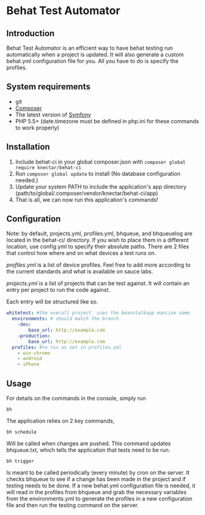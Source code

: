 Behat Test Automator
================


## Introduction
Behat Test Automator is an efficient way to have behat testing run automatically when a project is updated. It will also generate a custom behat.yml configuration file for you. All you have to do is specify the profiles.

## System requirements
* git
* [Composer](https://getcomposer.org/)
* The latest version of [Symfony](http://symfony.com/ "Symfony 2")
* PHP 5.5+ (date.timezone must be defined in php.ini for these commands to work properly)

## Installation
1. Include behat-ci in your global composer.json with `composer global require knectar/behat-ci`
2. Run `composer global update` to install (No database configuration needed.)
3. Update your system PATH to include the application's app directory (path/to/global/.composer/vendor/knectar/behat-ci/app)
4. That is all, we can now run this application's commands!

## Configuration
Note: by default, projects.yml, profiles.yml, bhqueue, and bhqueuelog are located in the behat-ci/ directory. If you wish to place them in a different location, use config.yml to specify their absolute paths.
There are 2 files that control how where and on what devices a test runs on.

_profiles.yml_ is a list of device profiles. Feel free to add more according to the current standards and what is available on sauce labs.

_projects.yml_ is a list of projects that can be test against. It will contain an entry per project to run the code against.

Each entry will be structured like so.

```yml
whitetest: #the overall project. uses the beanstalkapp mancine name
  environments: # should match the branch
    -dev:
        base_url: http://example.com
    -production:
        base_url: http://example.com
  profiles: #to run as set in profiles.yml
    - win-chrome
    - android
    - iPhone
```

## Usage
For details on the commands in the console, simply run

    bh

The application relies on 2 key commands,

    bh schedule
Will be called when changes are pushed. This command updates bhqueue.txt, which tells the application that tests need to be run.

    bh trigger
Is meant to be called periodically (every minute) by cron on the server. It checks bhqueue to see if a change has been made in the project and if testing needs to be done. If a new behat.yml configuration file is needed, it will read in the profiles from bhqueue and grab the necessary variables from the environments.yml to generate the profiles in a new configuration file and then run the testing command on the server.
